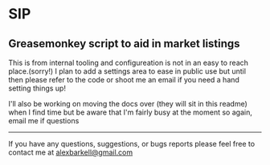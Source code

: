 SIP
=====================

Greasemonkey script to aid in market listings
---
This is from internal tooling and configureation is not in an easy to reach place.(sorry!) I plan to add a settings area to ease in public use but until then please refer to the code or shoot me an email if you need a hand setting things up!

I'll also be working on moving the docs over (they will sit in this readme) when I find time but be aware that I'm fairly busy at the moment so again, email me if questions

---

If you have any questions, suggestions, or bugs reports please feel free to contact me at alexbarkell@gmail.com


